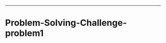 --------------------------------------------------------------------------------------------
# Problem-Solving-Challenge-problem1
